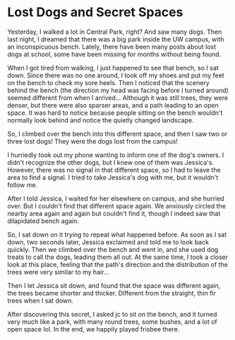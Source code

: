 # Lost Dogs and Secret Spaces

Yesterday, I walked a lot in Central Park, right? And saw many dogs. Then last night, I dreamed that there was a big park inside the UW campus, with an inconspicuous bench. Lately, there have been many posts about lost dogs at school, some have been missing for months without being found.

When I got tired from walking, I just happened to see that bench, so I sat down. Since there was no one around, I took off my shoes and put my feet on the bench to check my sore heels. Then I noticed that the scenery behind the bench (the direction my head was facing before I turned around) seemed different from when I arrived... Although it was still trees, they were denser, but there were also sparser areas, and a path leading to an open space. It was hard to notice because people sitting on the bench wouldn't normally look behind and notice the quietly changed landscape.

So, I climbed over the bench into this different space, and then I saw two or three lost dogs! They were the dogs lost from the campus!

I hurriedly took out my phone wanting to inform one of the dog's owners. I didn't recognize the other dogs, but I knew one of them was Jessica's. However, there was no signal in that different space, so I had to leave the area to find a signal. I tried to take Jessica's dog with me, but it wouldn't follow me.

After I told Jessica, I waited for her elsewhere on campus, and she hurried over. But I couldn't find that different space again. We anxiously circled the nearby area again and again but couldn't find it, though I indeed saw that dilapidated bench again.

So, I sat down on it trying to repeat what happened before. As soon as I sat down, two seconds later, Jessica exclaimed and told me to look back quickly. Then we climbed over the bench and went in, and she used dog treats to call the dogs, leading them all out. At the same time, I took a closer look at this place, feeling that the path's direction and the distribution of the trees were very similar to my hair...

Then I let Jessica sit down, and found that the space was different again, the trees became shorter and thicker. Different from the straight, thin fir trees when I sat down.

After discovering this secret, I asked jc to sit on the bench, and it turned very much like a park, with many round trees, some bushes, and a lot of open space lol. In the end, we happily played frisbee there.
